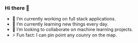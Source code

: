### Hi there 👋

- 🔭 I’m currently working on full stack applications.
- 🌱 I’m currently learning new things every day.
- 👯 I’m looking to collaborate on machine learning projects.
- ⚡ Fun fact: I can pin point any counry on the map. 
